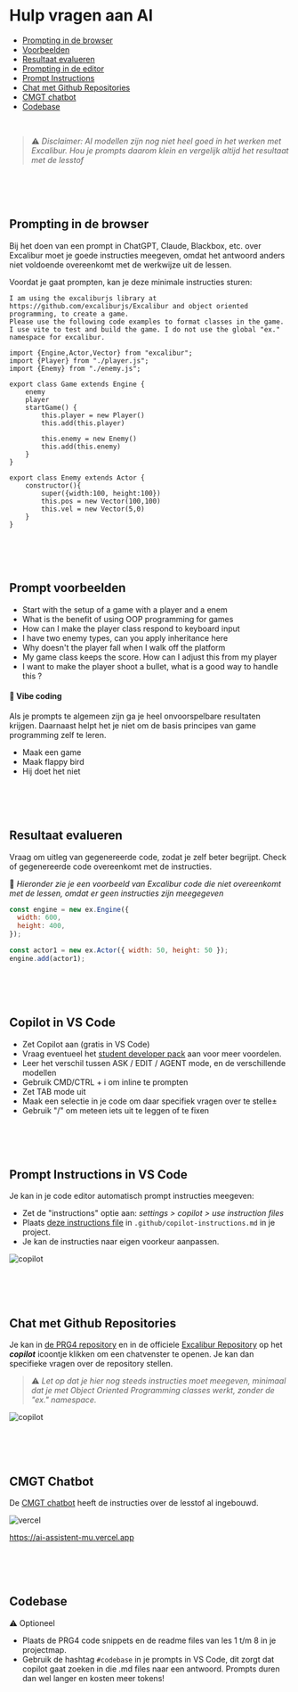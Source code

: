 # Hulp vragen aan AI

- [Prompting in de browser](#prompting)
- [Voorbeelden](#prompt-voorbeelden)
- [Resultaat evalueren](#resultaat-evalueren)
- [Prompting in de editor](#copilot-in-vs-code)
- [Prompt Instructions](#prompting)
- [Chat met Github Repositories](#chat-met-de-repository)
- [CMGT chatbot](#cmgt-chatbot)
- [Codebase](#codebase)

<br>

> ⚠️ *Disclaimer: AI modellen zijn nog niet heel goed in het werken met Excalibur. Hou je prompts daarom klein en vergelijk altijd het resultaat met de lesstof*

<br><br><br>

## Prompting in de browser

Bij het doen van een prompt in ChatGPT, Claude, Blackbox, etc. over Excalibur moet je goede instructies meegeven, omdat het antwoord anders niet voldoende overeenkomt met de werkwijze uit de lessen.

Voordat je gaat prompten, kan je deze minimale instructies sturen:

```
I am using the excaliburjs library at https://github.com/excaliburjs/Excalibur and object oriented programming, to create a game.
Please use the following code examples to format classes in the game. I use vite to test and build the game. I do not use the global "ex." namespace for excalibur.

import {Engine,Actor,Vector} from "excalibur";
import {Player} from "./player.js";
import {Enemy} from "./enemy.js";

export class Game extends Engine {
    enemy
    player
    startGame() {
        this.player = new Player()
        this.add(this.player)

        this.enemy = new Enemy()
        this.add(this.enemy)
    }
}

export class Enemy extends Actor {
    constructor(){
        super({width:100, height:100})
        this.pos = new Vector(100,100)
        this.vel = new Vector(5,0)
    }
}
```

<br><br><br>

## Prompt voorbeelden

- Start with the setup of a game with a player and a enem
- What is the benefit of using OOP programming for games
- How can I make the player class respond to keyboard input
- I have two enemy types, can you apply inheritance here
- Why doesn't the player fall when I walk off the platform
- My game class keeps the score. How can I adjust this from my player
- I want to make the player shoot a bullet, what is a good way to handle this ?

#### 🚨 Vibe coding

Als je prompts te algemeen zijn ga je heel onvoorspelbare resultaten krijgen. Daarnaast helpt het je niet om de basis principes van game programming zelf te leren.

- Maak een game
- Maak flappy bird
- Hij doet het niet

<br><br><br>

## Resultaat evalueren

Vraag om uitleg van gegenereerde code, zodat je zelf beter begrijpt. Check of gegenereerde code overeenkomt met de instructies. 

🚨 *Hieronder zie je een voorbeeld van Excalibur code die niet overeenkomt met de lessen, omdat er geen instructies zijn meegegeven*

```js
const engine = new ex.Engine({
  width: 600,
  height: 400,
});

const actor1 = new ex.Actor({ width: 50, height: 50 });
engine.add(actor1);
```

<br><br><br>

## Copilot in VS Code

- Zet Copilot aan (gratis in VS Code)
- Vraag eventueel het [student developer pack](https://education.github.com/pack) aan voor meer voordelen.
- Leer het verschil tussen ASK / EDIT / AGENT mode, en de verschillende modellen
- Gebruik CMD/CTRL + i om inline te prompten
- Zet TAB mode uit
- Maak een selectie in je code om daar specifiek vragen over te stelle±
- Gebruik "/" om meteen iets uit te leggen of te fixen



<br><br><br>

## Prompt Instructions in VS Code

Je kan in je code editor automatisch prompt instructies meegeven:

- Zet de "instructions" optie aan: *settings > copilot > use instruction files*
- Plaats [deze instructions file](./copilot-instructions.md) in `.github/copilot-instructions.md` in je project.
- Je kan de instructies naar eigen voorkeur aanpassen.

![copilot](./copilot-settings.png)

<br><br><br>

## Chat met Github Repositories

Je kan in [de PRG4 repository](https://github.com/HR-CMGT/PRG04-2024-2025/) en in de officiele [Excalibur Repository](https://github.com/excaliburjs/Excalibur) op het ***copilot*** icoontje klikken om een chatvenster te openen. Je kan dan specifieke vragen over de repository stellen. 

> ⚠️ *Let op dat je hier nog steeds instructies moet meegeven, minimaal dat je met Object Oriented Programming classes werkt, zonder de "ex." namespace.*

![copilot](../images/ai-github-assistent.png)

<br><br><br>

## CMGT Chatbot

De [CMGT chatbot](https://ai-assistent-mu.vercel.app) heeft de instructies over de lesstof al ingebouwd.

![vercel](../images/ai-vercel-assistent.png)

https://ai-assistent-mu.vercel.app

<br><br><br>

## Codebase

⚠️ Optioneel

- Plaats de PRG4 code snippets en de readme files van les 1 t/m 8 in je projectmap.
- Gebruik de hashtag `#codebase` in je prompts in VS Code, dit zorgt dat copilot gaat zoeken in die .md files naar een antwoord. Prompts duren dan wel langer en kosten meer tokens!

<br><br><br>
